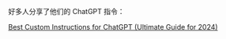 好多人分享了他们的 ChatGPT 指令：[](https://www.reddit.com/r/ChatGPTPro/comments/15ffpx3/reddit_what_are_your_best_custom_instructions_for/)


[Best Custom Instructions for ChatGPT (Ultimate Guide for 2024)](https://www.godofprompt.ai/blog/how-to-use-custom-instructions-for-chatgpt)




